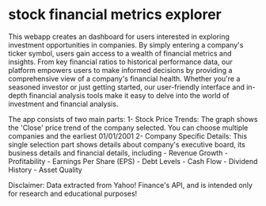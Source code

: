# stock financial metrics explorer

This webapp creates an dashboard for users interested in exploring investment opportunities in companies. By simply entering a company's ticker symbol, users gain access to a wealth of financial metrics and insights. From key financial ratios to historical performance data, our platform empowers users to make informed decisions by providing a comprehensive view of a company's financial health. Whether you're a seasoned investor or just getting started, our user-friendly interface and in-depth financial analysis tools make it easy to delve into the world of investment and financial analysis.

The app consists of two main parts:
1- Stock Price Trends: The graph shows the 'Close' price trend of the company selected. You can choose multiple companies and the earliest 01/01/2001
2- Company Specific Details: This single selection part shows details about company's executive board, its business details and financial details, including
    - Revenue Growth
    - Profitability
    - Earnings Per Share (EPS)
    - Debt Levels
    - Cash Flow
    - Dividend History
    - Asset Quality

Disclaimer: Data extracted from Yahoo! Finance's API, and is intended only for research and educational purposes!
